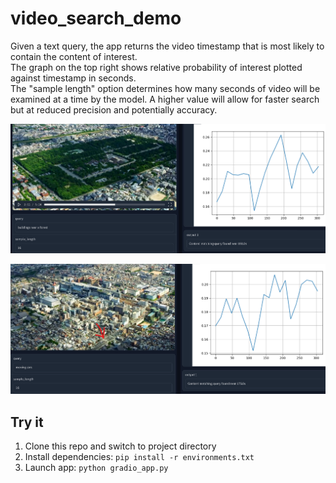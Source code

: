 # video_search_demo

Given a text query, the app returns the video timestamp that is most likely to contain the content of interest.  
The graph on the top right shows relative probability of interest plotted against timestamp in seconds.  
The "sample length" option determines how many seconds of video will be examined at a time by the model.  A higher value will allow for faster search but at reduced precision and potentially accuracy.  

![screenshot](images/forest.png)  

![screenshot](images/aerial_cars.png)


## Try it 

1. Clone this repo and switch to project directory
1. Install dependencies: `pip install -r environments.txt`
2. Launch app: `python gradio_app.py`
